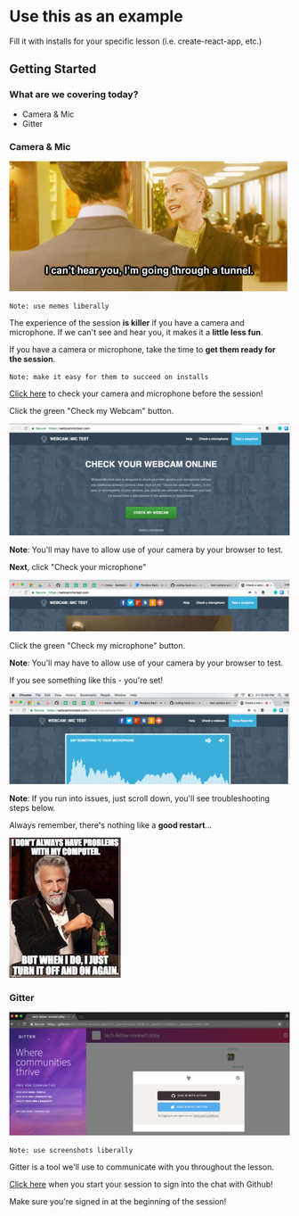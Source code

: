 # Use this as an example

Fill it with installs for your specific lesson (i.e. create-react-app, etc.)

## Getting Started

### What are we covering today?

* Camera & Mic
* Gitter

### Camera & Mic

![cannotHear](Images/cannotHear.gif)

`Note: use memes liberally`

The experience of the session __is killer__ if you have a camera and microphone. If we can't see and hear you, it makes it a __little less fun__.

If you have a camera or microphone, take the time to __get them ready for the session__.

`Note: make it easy for them to succeed on installs`

[Click here](https://webcammictest.com/) to check your camera and microphone before the session!

Click the green "Check my Webcam" button.

![checkWebCam](Images/checkWebcam.png)

__Note__: You'll may have to allow use of your camera by your browser to test.

__Next__, click "Check your microphone"

![checkMic](Images/checkMic.png)

Click the green "Check my microphone" button.

__Note__: You'll may have to allow use of your camera by your browser to test.

If you see something like this - you're set!

![micSound](Images/micSound.png)

__Note__: If you run into issues, just scroll down, you'll see troubleshooting steps below.

Always remember, there's nothing like a __good restart__...

![restartGif](Images/restartGif.jpg)

### Gitter

![gitter](Images/gitter.png)

`Note: use screenshots liberally`

Gitter is a tool we'll use to communicate with you throughout the lesson.

[Click here](https://www.google.com) when you start your session to sign into the chat with Github!

Make sure you're signed in at the beginning of the session!